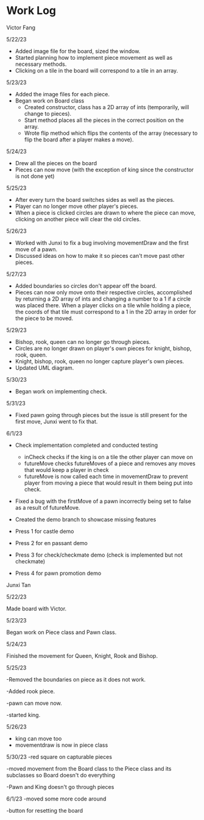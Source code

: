 # Work Log

Victor Fang

5/22/23

* Added image file for the board, sized the window.
* Started planning how to implement piece movement as well as necessary methods.
* Clicking on a tile in the board will correspond to a tile in an array.

5/23/23

* Added the image files for each piece.
* Began work on Board class
  * Created constructor, class has a 2D array of ints (temporarily, will change to pieces).
  * Start method places all the pieces in the correct position on the array.
  * Wrote flip method which flips the contents of the array (necessary to flip the board after a player makes a move).

5/24/23

* Drew all the pieces on the board
* Pieces can now move (with the exception of king since the constructor is not done yet)

5/25/23

* After every turn the board switches sides as well as the pieces.
* Player can no longer move other player's pieces.
* When a piece is clicked circles are drawn to where the piece can move, clicking on another piece will clear the old circles.

5/26/23

* Worked with Junxi to fix a bug involving movementDraw and the first move of a pawn.
* Discussed ideas on how to make it so pieces can't move past other pieces.

5/27/23

* Added boundaries so circles don't appear off the board.
* Pieces can now only move onto their respective circles, accomplished by returning a 2D array of ints and changing a number to a 1 if a circle was placed there. When a player clicks on a tile while holding a piece, the coords of that tile must correspond to a 1 in the 2D array in order for the piece to be moved.

5/29/23

* Bishop, rook, queen can no longer go through pieces.
* Circles are no longer drawn on player's own pieces for knight, bishop, rook, queen.
* Knight, bishop, rook, queen no longer capture player's own pieces.
* Updated UML diagram.

5/30/23

* Began work on implementing check.

5/31/23

* Fixed pawn going through pieces but the issue is still present for the first move, Junxi went to fix that.

6/1/23

* Check implementation completed and conducted testing
  * inCheck checks if the king is on a tile the other player can move on
  * futureMove checks futureMoves of a piece and removes any moves that would keep a player in check
  * futureMove is now called each time in movementDraw to prevent player from moving a piece that would result in them being
    put into check.
* Fixed a bug with the firstMove of a pawn incorrectly being set to false as a result of futureMove.

* Created the demo branch to showcase missing features
 * Press 1 for castle demo
 * Press 2 for en passant demo
 * Press 3 for check/checkmate demo (check is implemented but not checkmate)
 * Press 4 for pawn promotion demo

Junxi Tan

5/22/23

Made board with Victor.

5/23/23

Began work on Piece class and Pawn class.

5/24/23

Finished the movement for Queen, Knight, Rook and Bishop.

5/25/23

-Removed the boundaries on piece as it does not work.

-Added rook piece.

-pawn can move now.

-started king.

5/26/23
- king can move too
- movementdraw is now in piece class

5/30/23
-red square on capturable pieces

-moved movement from the Board class to the Piece class and its subclasses so Board doesn't do everything

-Pawn and King doesn't go through pieces

6/1/23
-moved some more code around

-button for resetting the board
